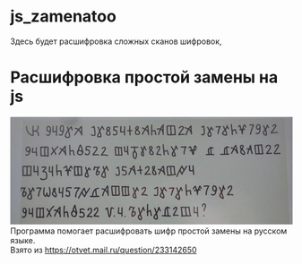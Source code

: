 # js_zamenatoo
Здесь будет расшифровка сложных сканов шифровок,
# Расшифровка простой замены на js
![alt_text](https://github.com/sem6703/js_zamenatoo/blob/main/img/cipher00.png)<br>
Программа помогает расшифровать шифр простой замены на русском языке.<br>
Взято из https://otvet.mail.ru/question/233142650 <br>